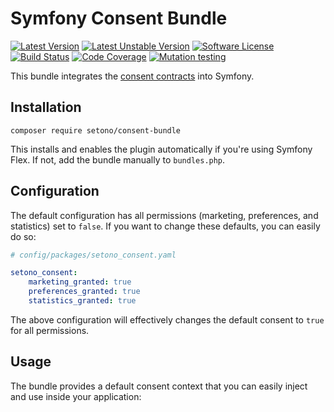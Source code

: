 # Symfony Consent Bundle

[![Latest Version][ico-version]][link-packagist]
[![Latest Unstable Version][ico-unstable-version]][link-packagist]
[![Software License][ico-license]](LICENSE)
[![Build Status][ico-github-actions]][link-github-actions]
[![Code Coverage][ico-code-coverage]][link-code-coverage]
[![Mutation testing][ico-infection]][link-infection]

This bundle integrates the [consent contracts](https://github.com/Setono/consent-contracts) into Symfony.

## Installation

```shell
composer require setono/consent-bundle
```

This installs and enables the plugin automatically if you're using Symfony Flex. If not, add the bundle manually
to `bundles.php`.

## Configuration

The default configuration has all permissions (marketing, preferences, and statistics) set to `false`. If you want to
change these defaults, you can easily do so:

```yaml
# config/packages/setono_consent.yaml

setono_consent:
    marketing_granted: true
    preferences_granted: true
    statistics_granted: true
```

The above configuration will effectively changes the default consent to `true` for all permissions.

## Usage

The bundle provides a default consent context that you can easily inject and use inside your application:

[ico-version]: https://poser.pugx.org/setono/consent-bundle/v/stable
[ico-unstable-version]: https://poser.pugx.org/setono/consent-bundle/v/unstable
[ico-license]: https://poser.pugx.org/setono/consent-bundle/license
[ico-github-actions]: https://github.com/Setono/ConsentBundle/workflows/build/badge.svg
[ico-code-coverage]: https://codecov.io/gh/Setono/ConsentBundle/branch/master/graph/badge.svg
[ico-infection]: https://img.shields.io/endpoint?style=flat&url=https%3A%2F%2Fbadge-api.stryker-mutator.io%2Fgithub.com%2FSetono%2FConsentBundle%2Fmaster

[link-packagist]: https://packagist.org/packages/setono/consent-bundle
[link-github-actions]: https://github.com/Setono/ConsentBundle/actions
[link-code-coverage]: https://codecov.io/gh/Setono/ConsentBundle
[link-infection]: https://dashboard.stryker-mutator.io/reports/github.com/Setono/ConsentBundle/master
